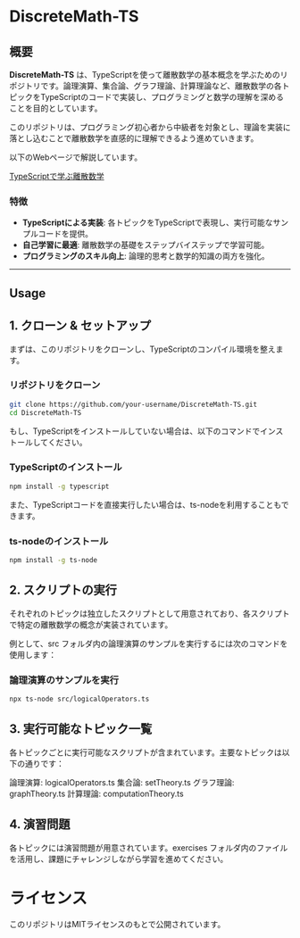 # DiscreteMath-TS

## 概要
**DiscreteMath-TS** は、TypeScriptを使って離散数学の基本概念を学ぶためのリポジトリです。論理演算、集合論、グラフ理論、計算理論など、離散数学の各トピックをTypeScriptのコードで実装し、プログラミングと数学の理解を深めることを目的としています。

このリポジトリは、プログラミング初心者から中級者を対象とし、理論を実装に落とし込むことで離散数学を直感的に理解できるよう進めていきます。


以下のWebページで解説しています。

[TypeScriptで学ぶ離散数学](https://ar-aca.tech/posts/discrete-mathematics-learning-guide/)


### 特徴
- **TypeScriptによる実装**: 各トピックをTypeScriptで表現し、実行可能なサンプルコードを提供。
- **自己学習に最適**: 離散数学の基礎をステップバイステップで学習可能。
- **プログラミングのスキル向上**: 論理的思考と数学的知識の両方を強化。

---

## Usage

## 1. クローン & セットアップ
まずは、このリポジトリをクローンし、TypeScriptのコンパイル環境を整えます。


### リポジトリをクローン
```bash
git clone https://github.com/your-username/DiscreteMath-TS.git
cd DiscreteMath-TS
```
もし、TypeScriptをインストールしていない場合は、以下のコマンドでインストールしてください。


### TypeScriptのインストール
```bash
npm install -g typescript
```
また、TypeScriptコードを直接実行したい場合は、ts-nodeを利用することもできます。


### ts-nodeのインストール
```bash
npm install -g ts-node
```
## 2. スクリプトの実行
それぞれのトピックは独立したスクリプトとして用意されており、各スクリプトで特定の離散数学の概念が実装されています。

例として、src フォルダ内の論理演算のサンプルを実行するには次のコマンドを使用します：


### 論理演算のサンプルを実行
```bash
npx ts-node src/logicalOperators.ts
```
## 3. 実行可能なトピック一覧
各トピックごとに実行可能なスクリプトが含まれています。主要なトピックは以下の通りです：

論理演算: logicalOperators.ts
集合論: setTheory.ts
グラフ理論: graphTheory.ts
計算理論: computationTheory.ts

## 4. 演習問題
各トピックには演習問題が用意されています。exercises フォルダ内のファイルを活用し、課題にチャレンジしながら学習を進めてください。

# ライセンス
このリポジトリはMITライセンスのもとで公開されています。
